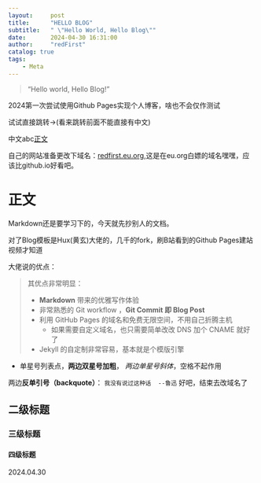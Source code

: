 ```yaml
---
layout:     post
title:      "HELLO BLOG"
subtitle:   " \"Hello World, Hello Blog\""
date:       2024-04-30 16:31:00
author:     "redFirst"
catalog: true
tags:
    - Meta
---
```


> “Hello world, Hello Blog!”

2024第一次尝试使用Github Pages实现个人博客，啥也不会仅作测试

试试直接跳转->(看来跳转前面不能直接有中文)

中文abc[正文](#build)

自己的网站准备更改下域名：[redfirst.eu.org](https://redfirst.eu.org),这是在eu.org白嫖的域名嘿嘿，应该比github.io好看吧。


<p id = "build"></p>

# 正文
Markdown还是要学习下的，今天就先抄别人的文档。

对了Blog模板是Hux(黄玄)大佬的，几千的fork，刷B站看到的Github Pages建站视频才知道

大佬说的优点：

>其优点非常明显：
>
>* **Markdown** 带来的优雅写作体验
>* 非常熟悉的 Git workflow ，**Git Commit 即 Blog Post**
>* 利用 GitHub Pages 的域名和免费无限空间，不用自己折腾主机
>	 * 如果需要自定义域名，也只需要简单改改 DNS 加个 CNAME 就好了 
>* Jekyll 的自定制非常容易，基本就是个模版引擎

* 单星号列表点，**两边双星号加粗**，         *两边单星号斜体*，空格不起作用

两边**反单引号（backquote）**： `我没有说过这种话  --鲁迅`
好吧，结束去改域名了


## 二级标题
### 三级标题
#### 四级标题

2024.04.30